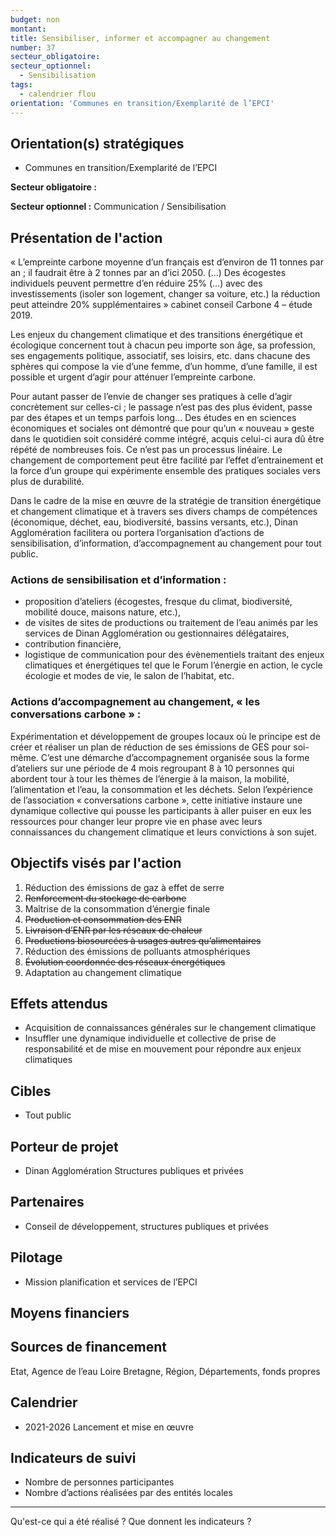 ```yaml
---
budget: non
montant:
title: Sensibiliser, informer et accompagner au changement
number: 37
secteur_obligatoire:
secteur_optionnel:
  - Sensibilisation
tags:
  - calendrier flou
orientation: 'Communes en transition/Exemplarité de l’EPCI'
---
```


## Orientation(s) stratégiques

- Communes en transition/Exemplarité de l’EPCI

**Secteur obligatoire :**

**Secteur optionnel :** Communication / Sensibilisation

## Présentation de l'action

« L’empreinte carbone moyenne d’un français est d’environ de 11 tonnes par an ; il faudrait être à 2 tonnes par an d’ici 2050. (...) Des écogestes individuels peuvent permettre d’en réduire 25% (...) avec des investissements (isoler son logement, changer sa voiture, etc.) la réduction peut atteindre 20% supplémentaires » cabinet conseil Carbone 4 – étude 2019.

Les enjeux du changement climatique et des transitions énergétique et écologique concernent tout à chacun peu importe son âge, sa profession, ses engagements politique, associatif, ses loisirs, etc. dans chacune des sphères qui compose la vie d’une femme, d’un homme, d’une famille, il est possible et urgent d’agir pour atténuer l’empreinte carbone.

Pour autant passer de l’envie de changer ses pratiques à celle d’agir concrètement sur celles-ci ; le passage n’est pas des plus évident, passe par des étapes et un temps parfois long... Des études en en sciences économiques et sociales ont démontré que pour qu’un « nouveau » geste dans le quotidien soit considéré comme intégré, acquis celui-ci aura dû être répété de nombreuses fois. Ce n’est pas un processus linéaire. Le changement de comportement peut être facilité par l’effet d’entrainement et la force d’un groupe qui expérimente ensemble des pratiques sociales vers plus de durabilité.

Dans le cadre de la mise en œuvre de la stratégie de transition énergétique et changement climatique et à travers ses divers champs de compétences (économique, déchet, eau, biodiversité, bassins versants, etc.), Dinan Agglomération facilitera ou portera l’organisation d’actions de sensibilisation, d’information, d’accompagnement au changement pour tout public.
### Actions de sensibilisation et d’information :
- proposition d’ateliers (écogestes, fresque du climat, biodiversité, mobilité douce, maisons nature, etc.),
- de visites de sites de productions ou traitement de l’eau animés par les services de Dinan Agglomération ou gestionnaires délégataires,
- contribution financière,
- logistique de communication pour des évènementiels traitant des enjeux climatiques et énergétiques tel que le Forum l’énergie en action, le cycle écologie et modes de vie, le salon de l’habitat, etc.

### Actions d’accompagnement au changement, « les conversations carbone » :
Expérimentation et développement de groupes locaux où le principe est de créer et réaliser un plan de réduction de ses émissions de GES pour soi-même.
C’est une démarche d’accompagnement organisée sous la forme d’ateliers sur une période de 4 mois regroupant 8 à 10 personnes qui abordent tour à tour les thèmes de l’énergie à la maison, la mobilité, l’alimentation et l’eau, la consommation et les déchets. Selon l’expérience de l’association « conversations carbone », cette initiative instaure une dynamique collective qui pousse les participants à aller puiser en eux les ressources pour changer leur propre vie en phase avec leurs connaissances du changement climatique et leurs convictions à son sujet.

## Objectifs visés par l'action

1. Réduction des émissions de gaz à effet de serre
2. ~~Renforcement du stockage de carbone~~
3. Maîtrise de la consommation d’énergie finale
4. ~~Production et consommation des ENR~~
5. ~~Livraison d’ENR par les réseaux de chaleur~~
6. ~~Productions biosourcées à usages autres qu’alimentaires~~
7. Réduction des émissions de polluants atmosphériques
8. ~~Évolution coordonnée des réseaux énergétiques~~
9. Adaptation au changement climatique

## Effets attendus

- Acquisition de connaissances générales sur le changement climatique
- Insuffler une dynamique individuelle et collective de prise de responsabilité et de mise en mouvement pour répondre aux enjeux climatiques

## Cibles

- Tout public

## Porteur de projet

- Dinan Agglomération Structures publiques et privées

## Partenaires

- Conseil de développement, structures publiques et privées

## Pilotage

- Mission planification et services de l’EPCI

## Moyens financiers



## Sources de financement

Etat, Agence de l’eau Loire Bretagne,  Région, Départements, fonds propres

## Calendrier

- 2021-2026 Lancement et mise en œuvre

## Indicateurs de suivi

- Nombre de personnes participantes
- Nombre d’actions réalisées par des entités locales

---
Qu'est-ce qui a été réalisé ? Que donnent les indicateurs ?

